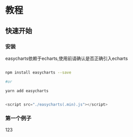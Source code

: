 # 教程

## 快速开始

### 安装

easycharts依赖于echarts,使用前请确认是否正确引入echarts

```bash

npm install easycharts --save

#or

yarn add easycharts

```

```javascript

<script src="./easycharts(.min).js"></script>

```

### 第一个例子

<div ref="first">123</div>

<script>
import echarts from 'echarts';
// let ec require('../build/easycharts.min.js');
export default {
  mounted () {
    console.log(this.$ec, 111)
    import('../build/easycharts.min.js').then(model => {
      // use code
      console.log(model)
    })
  }
}
</script>
</ClientOnly>